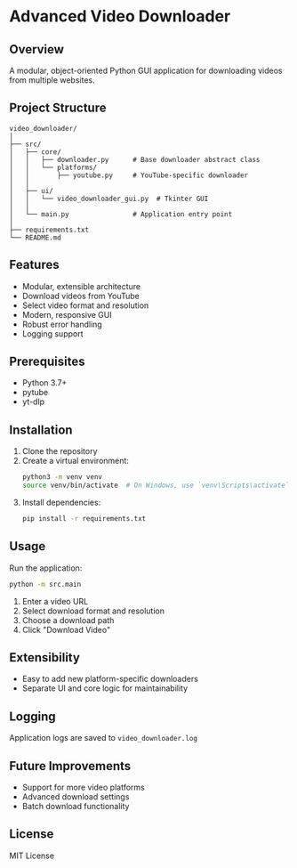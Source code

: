 # Advanced Video Downloader

## Overview
A modular, object-oriented Python GUI application for downloading videos from multiple websites.

## Project Structure
```
video_downloader/
│
├── src/
│   ├── core/
│   │   ├── downloader.py      # Base downloader abstract class
│   │   └── platforms/
│   │       ├── youtube.py     # YouTube-specific downloader
│   │
│   ├── ui/
│   │   └── video_downloader_gui.py  # Tkinter GUI
│   │
│   └── main.py                # Application entry point
│
├── requirements.txt
└── README.md
```

## Features
- Modular, extensible architecture
- Download videos from YouTube
- Select video format and resolution
- Modern, responsive GUI
- Robust error handling
- Logging support

## Prerequisites
- Python 3.7+
- pytube
- yt-dlp

## Installation
1. Clone the repository
2. Create a virtual environment:
   ```bash
   python3 -m venv venv
   source venv/bin/activate  # On Windows, use `venv\Scripts\activate`
   ```
3. Install dependencies:
   ```bash
   pip install -r requirements.txt
   ```

## Usage
Run the application:
```bash
python -m src.main
```

1. Enter a video URL
2. Select download format and resolution
3. Choose a download path
4. Click "Download Video"

## Extensibility
- Easy to add new platform-specific downloaders
- Separate UI and core logic for maintainability

## Logging
Application logs are saved to `video_downloader.log`

## Future Improvements
- Support for more video platforms
- Advanced download settings
- Batch download functionality

## License
MIT License
